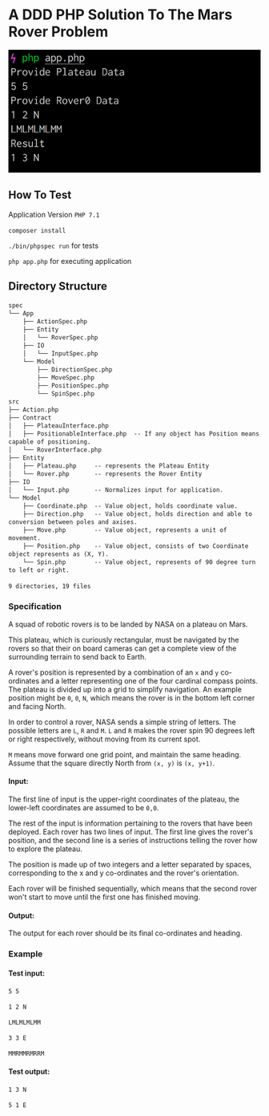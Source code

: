 # A DDD PHP Solution To The Mars Rover Problem

![copy `app`](app.png "copy `app`")

## How To Test

Application Version `PHP 7.1`

`composer install`

`./bin/phpspec run` for tests

`php app.php` for executing application

## Directory Structure

```
spec
└── App
    ├── ActionSpec.php
    ├── Entity
    │   └── RoverSpec.php
    ├── IO
    │   └── InputSpec.php
    └── Model
        ├── DirectionSpec.php
        ├── MoveSpec.php
        ├── PositionSpec.php
        └── SpinSpec.php
src
├── Action.php
├── Contract
│   ├── PlateauInterface.php
│   ├── PositionableInterface.php  -- If any object has Position means capable of positioning.
│   └── RoverInterface.php
├── Entity
│   ├── Plateau.php     -- represents the Plateau Entity
│   └── Rover.php       -- represents the Rover Entity
├── IO
│   └── Input.php       -- Normalizes input for application.
└── Model
    ├── Coordinate.php  -- Value object, holds coordinate value.
    ├── Direction.php   -- Value object, holds direction and able to conversion between poles and axises.
    ├── Move.php        -- Value object, represents a unit of movement.
    ├── Position.php    -- Value object, consists of two Coordinate object represents as (X, Y).
    └── Spin.php        -- Value object, represents of 90 degree turn to left or right.

9 directories, 19 files
```
### Specification
A squad of robotic rovers is to be landed by NASA on a plateau on Mars.

This plateau, which is curiously rectangular, must be navigated by the rovers so that their on
board cameras can get a complete view of the surrounding terrain to send back to Earth.

A rover's position is represented by a combination of an `x` and `y` co-ordinates and a letter
representing one of the four cardinal compass points. The plateau is divided up into a grid to
simplify navigation. An example position might be `0`, `0`, `N`, which means the rover is in the
bottom left corner and facing North.

In order to control a rover, NASA sends a simple string of letters. The possible letters are `L`, `R`
and `M`. `L` and `R` makes the rover spin 90 degrees left or right respectively, without moving
from its current spot.

`M` means move forward one grid point, and maintain the same heading.
Assume that the square directly North from `(x, y)` is `(x, y+1)`.

#### Input:
The first line of input is the upper-right coordinates of the plateau, the lower-left coordinates are
assumed to be `0,0`.

The rest of the input is information pertaining to the rovers that have been deployed. Each rover
has two lines of input. The first line gives the rover's position, and the second line is a series of
instructions telling the rover how to explore the plateau.

The position is made up of two integers and a letter separated by spaces, corresponding to the
x and y co-ordinates and the rover's orientation.

Each rover will be finished sequentially, which means that the second rover won't start to move
until the first one has finished moving.

#### Output:
The output for each rover should be its final co-ordinates and heading.


### Example

#### Test input:

`5 5`

`1 2 N`

`LMLMLMLMM`

`3 3 E`

`MMRMMRMRRM`

#### Test output:

`1 3 N`

`5 1 E`
